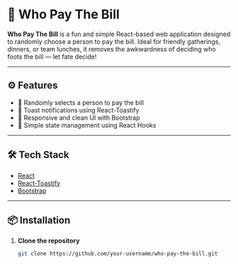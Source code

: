 # 💸 Who Pay The Bill

**Who Pay The Bill** is a fun and simple React-based web application designed to randomly choose a person to pay the bill. Ideal for friendly gatherings, dinners, or team lunches, it removes the awkwardness of deciding who foots the bill — let fate decide!


---



## ⚙️ Features

- 🎲 Randomly selects a person to pay the bill
- 🔔 Toast notifications using React-Toastify
- 🎨 Responsive and clean UI with Bootstrap
- 🧠 Simple state management using React Hooks

---

## 🛠️ Tech Stack

- [React](https://reactjs.org/)
- [React-Toastify](https://fkhadra.github.io/react-toastify/introduction)
- [Bootstrap](https://getbootstrap.com/)

---

## 📦 Installation

1. **Clone the repository**
   ```bash
   git clone https://github.com/your-username/who-pay-the-bill.git
